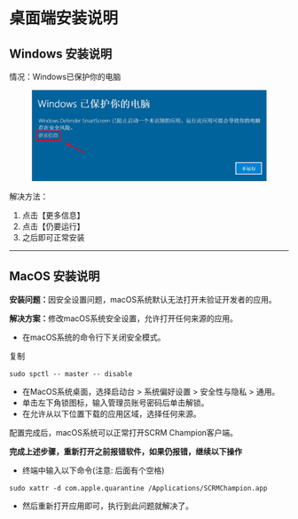 # 桌面端安装说明



## Windows 安装说明 <a href="#windows-ban-ben-an-zhuang-shuo-ming" id="windows-ban-ben-an-zhuang-shuo-ming"></a>

情况：Windows已保护你的电脑

<figure><img src="../../.gitbook/assets/image (2) (1).png" alt=""><figcaption></figcaption></figure>

解决方法：

1. 点击【更多信息】
2. 点击【仍要运行】
3. 之后即可正常安装

***

## MacOS 安装说明

**安装问题：**&#x56E0;安全设置问题，macOS系统默认无法打开未验证开发者的应用。

**解决方案：**&#x4FEE;改macOS系统安全设置，允许打开任何来源的应用。

* 在macOS系统的命令行下关闭安全模式。

复制

```
sudo spctl -- master -- disable
```

* 在MacOS系统桌面，选择启动台 > 系统偏好设置 > 安全性与隐私 > 通用。
* 单击左下角锁图标，输入管理员账号密码后单击解锁。
* 在允许从以下位置下载的应用区域，选择任何来源。

配置完成后，macOS系统可以正常打开SCRM Champion客户端。

**完成上述步骤，重新打开之前报错软件，如果仍报错，继续以下操作**

* 终端中输入以下命令(注意: 后面有个空格)

```
sudo xattr -d com.apple.quarantine /Applications/SCRMChampion.app
```

* 然后重新打开应用即可，执行到此问题就解决了。
